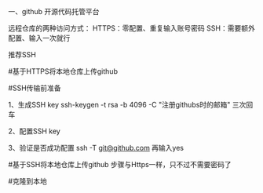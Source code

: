 一、github
开源代码托管平台

远程仓库的两种访问方式：
HTTPS：零配置、重复输入账号密码
SSH：需要额外配置、输入一次就行

推荐SSH

#基于HTTPS将本地仓库上传github

#SSH传输前准备

1、生成SSH key
ssh-keygen -t rsa -b 4096 -C "注册githubs时的邮箱"
三次回车

2、配置SSH key

3、验证是否成功配置
ssh -T git@github.com
再输入yes

#基于SSH将本地仓库上传github
步骤与Https一样，只不过不需要密码了

#克隆到本地